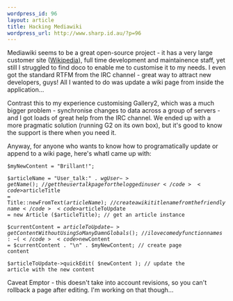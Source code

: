 ```yaml
--- 
wordpress_id: 96
layout: article
title: Hacking Mediawiki
wordpress_url: http://www.sharp.id.au/?p=96
---
```

Mediawiki seems to be a great open-source project - it has a very large customer site (<a href="http://www.wikipedia.org">Wikipedia</a>), full time development and maintainence staff, yet still I struggled to find doco to enable me to customise it to my needs. I even got the standard RTFM from the IRC channel - great way to attract new developers, guys! All I wanted to do was update a wiki page from inside the application...

Contrast this to my experience customising Gallery2, which was a much bigger problem - synchronise changes to data across a group of servers - and I got loads of great help from the IRC channel. We ended up with a more pragmatic solution (running G2 on its own box), but it's good to know the support is there when you need it.

Anyway, for anyone who wants to know how to programatically update or append to a wiki page, here's whatI came up with:


<code>$myNewContent = "Brillant!";</code>

<code>$articleName = "User_talk:" . $wgUser->getName(); // get the user talk page for the logged in user</code>
<code>$articleTitle = Title::newFromText($articleName); // create a wiki title name from the friendly name</code>
<code>$articleToUpdate = new Article ($articleTitle); // get an article instance</code>

<code>$currentContent = $articleToUpdate->getContentWithoutUsingSoManyDamnGlobals(); // i love comedy function names :-(
</code>
<code>$newContent = $currentContent . "\n" . $myNewContent; // create page content</code>

<code>$articleToUpdate->quickEdit( $newContent ); // update the article with the new content</code>


Caveat Emptor - this doesn't take into account revisions, so you can't rollback a page after editing. I'm working on that though...
